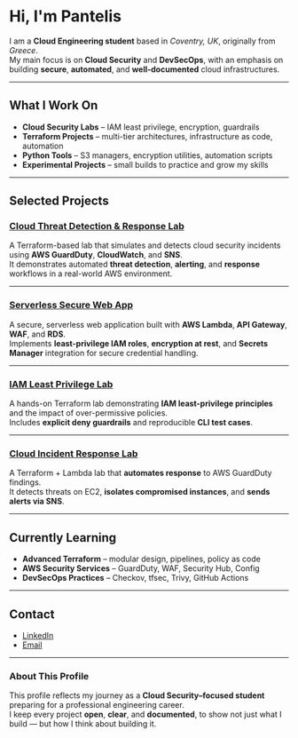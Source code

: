 # Hi, I'm Pantelis

I am a **Cloud Engineering student** based in *Coventry, UK*, originally from *Greece*.  
My main focus is on **Cloud Security** and **DevSecOps**, with an emphasis on building **secure**, **automated**, and **well-documented** cloud infrastructures.

---

## What I Work On

- **Cloud Security Labs** – IAM least privilege, encryption, guardrails  
- **Terraform Projects** – multi-tier architectures, infrastructure as code, automation  
- **Python Tools** – S3 managers, encryption utilities, automation scripts  
- **Experimental Projects** – small builds to practice and grow my skills  

---

## Selected Projects

### [Cloud Threat Detection & Response Lab](https://github.com/pantelovich/cloud-threat-detection-lab)
A Terraform-based lab that simulates and detects cloud security incidents using **AWS GuardDuty**, **CloudWatch**, and **SNS**.  
It demonstrates automated **threat detection**, **alerting**, and **response** workflows in a real-world AWS environment.

---

### [Serverless Secure Web App](https://github.com/pantelovich/serverless-secure-webapp)
A secure, serverless web application built with **AWS Lambda**, **API Gateway**, **WAF**, and **RDS**.  
Implements **least-privilege IAM roles**, **encryption at rest**, and **Secrets Manager** integration for secure credential handling.

---

### [IAM Least Privilege Lab](https://github.com/pantelovich/iam-least-privilege-lab)
A hands-on Terraform lab demonstrating **IAM least-privilege principles** and the impact of over-permissive policies.  
Includes **explicit deny guardrails** and reproducible **CLI test cases**.

---

### [Cloud Incident Response Lab](https://github.com/pantelovich/cloud-incident-response-lab)
A Terraform + Lambda lab that **automates response** to AWS GuardDuty findings.  
It detects threats on EC2, **isolates compromised instances**, and **sends alerts via SNS**.

---

## Currently Learning

- **Advanced Terraform** – modular design, pipelines, policy as code  
- **AWS Security Services** – GuardDuty, WAF, Security Hub, Config  
- **DevSecOps Practices** – Checkov, tfsec, Trivy, GitHub Actions  

---

## Contact

- [LinkedIn](https://www.linkedin.com/in/panteleimontzompanakis)  
- [Email](mailto:tzobuss@gmail.com)

---

### About This Profile

This profile reflects my journey as a **Cloud Security–focused student** preparing for a professional engineering career.  
I keep every project **open**, **clear**, and **documented**, to show not just what I build — but how I think about building it.
